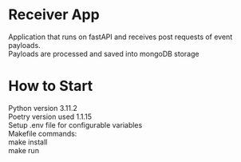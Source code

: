 # Receiver App
Application that runs on fastAPI and receives post requests of event payloads.  
Payloads are processed and saved into mongoDB storage

# How to Start
Python version 3.11.2  
Poetry version used 1.1.15  
Setup .env file for configurable variables  
Makefile commands:  
make install  
make run
